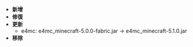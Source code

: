- **新增**
- **修復**
- **更新**
    - e4mc: e4mc_minecraft-5.0.0-fabric.jar -> e4mc_minecraft-5.1.0.jar
- **移除**